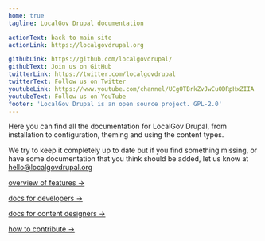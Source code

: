 ```yaml
---
home: true
tagline: LocalGov Drupal documentation 

actionText: back to main site
actionLink: https://localgovdrupal.org

githubLink: https://github.com/localgovdrupal/
githubText: Join us on GitHub
twitterLink: https://twitter.com/localgovdrupal
twitterText: Follow us on Twitter
youtubeLink: https://www.youtube.com/channel/UCgOTBrkZvJwCuODRpHxZIIA
youtubeText: Follow us on YouTube
footer: 'LocalGov Drupal is an open source project. GPL-2.0'
---
```


Here you can find all the documentation for LocalGov Drupal, from installation to configuration, theming and using the content types. 

We try to keep it completely up to date but if you find something missing, or have some documentation that you think should be added, let us know at [hello@localgovdrupal.org](mailto:hello@localgovdrupal.org)

[overview of features →](/overview.html)

[docs for developers →](/devs/)

[docs for content designers →](/design/)

[how to contribute →](/contributing/)

